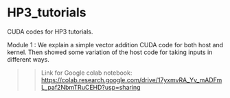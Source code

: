 # HP3_tutorials
CUDA codes for HP3 tutorials.

Module 1 : We explain a simple vector addition CUDA code for both host and kernel. Then showed some variation of the host code for taking inputs in different ways.



>> Link for Google colab notebook: https://colab.research.google.com/drive/17yxmvRA_Yv_mADFmL_paf2NbmTRuCEHD?usp=sharing
